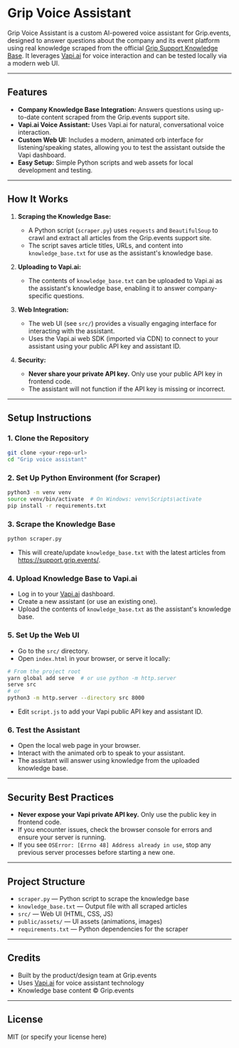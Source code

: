 # Grip Voice Assistant

Grip Voice Assistant is a custom AI-powered voice assistant for Grip.events, designed to answer questions about the company and its event platform using real knowledge scraped from the official [Grip Support Knowledge Base](https://support.grip.events/). It leverages [Vapi.ai](https://vapi.ai/) for voice interaction and can be tested locally via a modern web UI.

---

## Features

- **Company Knowledge Base Integration:** Answers questions using up-to-date content scraped from the Grip.events support site.
- **Vapi.ai Voice Assistant:** Uses Vapi.ai for natural, conversational voice interaction.
- **Custom Web UI:** Includes a modern, animated orb interface for listening/speaking states, allowing you to test the assistant outside the Vapi dashboard.
- **Easy Setup:** Simple Python scripts and web assets for local development and testing.

---

## How It Works

1. **Scraping the Knowledge Base:**
   - A Python script (`scraper.py`) uses `requests` and `BeautifulSoup` to crawl and extract all articles from the Grip.events support site.
   - The script saves article titles, URLs, and content into `knowledge_base.txt` for use as the assistant's knowledge base.

2. **Uploading to Vapi.ai:**
   - The contents of `knowledge_base.txt` can be uploaded to Vapi.ai as the assistant's knowledge base, enabling it to answer company-specific questions.

3. **Web Integration:**
   - The web UI (see `src/`) provides a visually engaging interface for interacting with the assistant.
   - Uses the Vapi.ai web SDK (imported via CDN) to connect to your assistant using your public API key and assistant ID.

4. **Security:**
   - **Never share your private API key.** Only use your public API key in frontend code.
   - The assistant will not function if the API key is missing or incorrect.

---

## Setup Instructions

### 1. Clone the Repository

```bash
git clone <your-repo-url>
cd "Grip voice assistant"
```

### 2. Set Up Python Environment (for Scraper)

```bash
python3 -m venv venv
source venv/bin/activate  # On Windows: venv\Scripts\activate
pip install -r requirements.txt
```

### 3. Scrape the Knowledge Base

```bash
python scraper.py
```
- This will create/update `knowledge_base.txt` with the latest articles from https://support.grip.events/.

### 4. Upload Knowledge Base to Vapi.ai

- Log in to your [Vapi.ai](https://vapi.ai/) dashboard.
- Create a new assistant (or use an existing one).
- Upload the contents of `knowledge_base.txt` as the assistant's knowledge base.

### 5. Set Up the Web UI

- Go to the `src/` directory.
- Open `index.html` in your browser, or serve it locally:

```bash
# From the project root
yarn global add serve  # or use python -m http.server
serve src
# or
python3 -m http.server --directory src 8000
```

- Edit `script.js` to add your Vapi public API key and assistant ID.

### 6. Test the Assistant

- Open the local web page in your browser.
- Interact with the animated orb to speak to your assistant.
- The assistant will answer using knowledge from the uploaded knowledge base.

---

## Security Best Practices

- **Never expose your Vapi private API key.** Only use the public key in frontend code.
- If you encounter issues, check the browser console for errors and ensure your server is running.
- If you see `OSError: [Errno 48] Address already in use`, stop any previous server processes before starting a new one.

---

## Project Structure

- `scraper.py` — Python script to scrape the knowledge base
- `knowledge_base.txt` — Output file with all scraped articles
- `src/` — Web UI (HTML, CSS, JS)
- `public/assets/` — UI assets (animations, images)
- `requirements.txt` — Python dependencies for the scraper

---

## Credits

- Built by the product/design team at Grip.events
- Uses [Vapi.ai](https://vapi.ai/) for voice assistant technology
- Knowledge base content © Grip.events

---

## License

MIT (or specify your license here)
